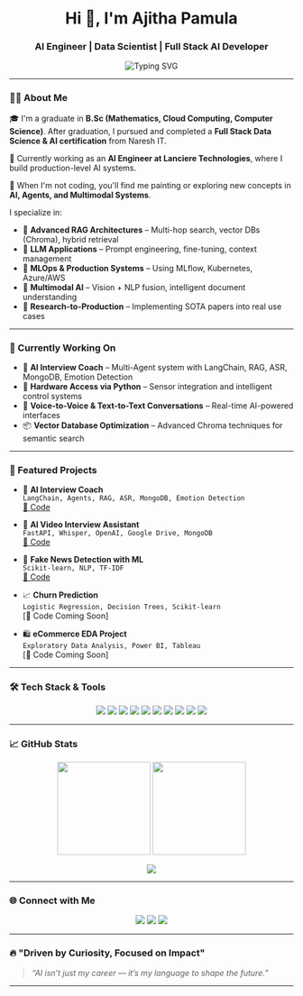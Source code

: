 <h1 align="center">
  Hi 👋, I'm Ajitha Pamula
</h1>

<h3 align="center">
  AI Engineer | Data Scientist | Full Stack AI Developer
</h3>

<p align="center">
  <img src="https://readme-typing-svg.herokuapp.com?font=Fira+Code&duration=3000&pause=500&color=00F7FF&center=true&vCenter=true&width=600&lines=AI+Engineer+%7C+LangChain+Developer+%7C+RAG+%2B+Agents+Specialist;Full-stack+AI+App+Builder+%7C+Always+Learning+%F0%9F%92%AA" alt="Typing SVG" />
</p>

---

### 🧑‍💻 About Me

🎓 I'm a graduate in **B.Sc (Mathematics, Cloud Computing, Computer Science)**. After graduation, I pursued and completed a **Full Stack Data Science & AI certification** from Naresh IT.

💼 Currently working as an **AI Engineer at Lanciere Technologies**, where I build production-level AI systems.

🎨 When I'm not coding, you'll find me painting or exploring new concepts in **AI, Agents, and Multimodal Systems**.

I specialize in:
- 🧠 **Advanced RAG Architectures** – Multi-hop search, vector DBs (Chroma), hybrid retrieval
- 🤖 **LLM Applications** – Prompt engineering, fine-tuning, context management
- 🧰 **MLOps & Production Systems** – Using MLflow, Kubernetes, Azure/AWS
- 🔄 **Multimodal AI** – Vision + NLP fusion, intelligent document understanding
- 🔬 **Research-to-Production** – Implementing SOTA papers into real use cases

---

### 🚧 Currently Working On

- 🤖 **AI Interview Coach** – Multi-Agent system with LangChain, RAG, ASR, MongoDB, Emotion Detection
- 🔌 **Hardware Access via Python** – Sensor integration and intelligent control systems
- 🧠 **Voice-to-Voice & Text-to-Text Conversations** – Real-time AI-powered interfaces
- 📦 **Vector Database Optimization** – Advanced Chroma techniques for semantic search

---

### 📂 Featured Projects

- 🎯 **AI Interview Coach**  
  `LangChain, Agents, RAG, ASR, MongoDB, Emotion Detection`  
  [📂 Code](https://github.com/ajithapamula/AI-Interview-Coach)

- 🎥 **AI Video Interview Assistant**  
  `FastAPI, Whisper, OpenAI, Google Drive, MongoDB`  
  [📂 Code](https://github.com/ajithapamula/AI-Video-Interview-Assistant)

- 📰 **Fake News Detection with ML**  
  `Scikit-learn, NLP, TF-IDF`  
  [📂 Code](https://github.com/ajithapamula/fake-news-detection)

- 📈 **Churn Prediction**  
  `Logistic Regression, Decision Trees, Scikit-learn`  
  [📂 Code Coming Soon]

- 🛍️ **eCommerce EDA Project**  
  `Exploratory Data Analysis, Power BI, Tableau`  
  [📂 Code Coming Soon]

---

### 🛠️ Tech Stack & Tools

<p align="center">
  <img src="https://img.shields.io/badge/Python-3776AB?style=flat&logo=python&logoColor=white"/>
  <img src="https://img.shields.io/badge/LangChain-%23000000.svg?style=flat&logo=LangChain&logoColor=white"/>
  <img src="https://img.shields.io/badge/FastAPI-005571?style=flat&logo=fastapi"/>
  <img src="https://img.shields.io/badge/React-20232A?style=flat&logo=react&logoColor=61DAFB"/>
  <img src="https://img.shields.io/badge/Tailwind_CSS-38B2AC?style=flat&logo=tailwind-css&logoColor=white"/>
  <img src="https://img.shields.io/badge/MongoDB-4EA94B?style=flat&logo=mongodb&logoColor=white"/>
  <img src="https://img.shields.io/badge/Chroma-ff69b4?style=flat"/>
  <img src="https://img.shields.io/badge/SQL-003B57?style=flat&logo=postgresql&logoColor=white"/>
  <img src="https://img.shields.io/badge/Azure-0078D4?style=flat&logo=microsoftazure&logoColor=white"/>
  <img src="https://img.shields.io/badge/GitHub_Actions-2088FF?style=flat&logo=github-actions&logoColor=white"/>
</p>

---

### 📈 GitHub Stats

<p align="center">
  <img src="https://github-readme-stats.vercel.app/api?username=ajithapamula&show_icons=true&theme=tokyonight" height="165"/>
  <img src="https://github-readme-streak-stats.herokuapp.com?user=ajithapamula&theme=tokyonight" height="165"/>
</p>

<p align="center">
  <img src="https://github-profile-trophy.vercel.app/?username=ajithapamula&theme=algolia&margin-w=15&margin-h=15"/>
</p>

---

### 🌐 Connect with Me

<p align="center">
  <a href="mailto:pamulaajitha04@gmail.com"><img src="https://img.shields.io/badge/Gmail-D14836?style=flat&logo=gmail&logoColor=white"/></a>
  <a href="https://www.linkedin.com/in/ajithapamula"><img src="https://img.shields.io/badge/LinkedIn-blue?style=flat&logo=linkedin&logoColor=white"/></a>
  <a href="https://github.com/ajithapamula"><img src="https://img.shields.io/badge/GitHub-100000?style=flat&logo=github&logoColor=white"/></a>
</p>

---

### 🔥 "Driven by Curiosity, Focused on Impact"

> _“AI isn’t just my career — it’s my language to shape the future.”_

---
